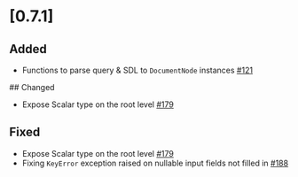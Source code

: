 # [0.7.1]

## Added
- Functions to parse query & SDL to `DocumentNode` instances [#121](https://github.com/dailymotion/tartiflette/issues/121)

## Changed
- Expose Scalar type on the root level [#179](https://github.com/dailymotion/tartiflette/issues/179)

## Fixed
- Expose Scalar type on the root level [#179](https://github.com/dailymotion/tartiflette/issues/179)
- Fixing `KeyError` exception raised on nullable input fields not filled in [#188](https://github.com/dailymotion/tartiflette/issues/188)
